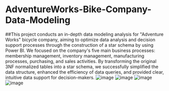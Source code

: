 # AdventureWorks-Bike-Company-Data-Modeling

##This project conducts an in-depth data modeling analysis for "Adventure Works" bicycle company, aiming to optimize data analysis and decision support processes through the construction of a star schema by using Power BI. We focused on the company's five main business processes: membership management, inventory management, manufacturing processes, purchasing, and sales activities. By transforming the original 3NF normalized tables into a star schema, we successfully simplified the data structure, enhanced the efficiency of data queries, and provided clear, intuitive data support for decision-makers.
![image](https://github.com/coolerlee90/AdventureWorks-Bike-Company-Data-Modeling/assets/152518453/583fdd37-ffe6-4517-9b1c-b4a9f941d31d)
![image](https://github.com/coolerlee90/AdventureWorks-Bike-Company-Data-Modeling/assets/152518453/bc7211f4-4a5c-4514-bedb-484c644d5359)
![image](https://github.com/coolerlee90/AdventureWorks-Bike-Company-Data-Modeling/assets/152518453/6ac22a4a-6c3c-404f-afd3-d3d04826ffc4)
![image](https://github.com/coolerlee90/AdventureWorks-Bike-Company-Data-Modeling/assets/152518453/6b14670a-302c-46d7-9e93-197f17a55c25)


